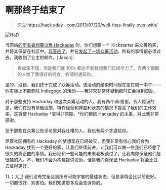 # 啊那终于结束了

> 原文:[https://hack aday . com/2013/07/20/well-thas-finally-over-with/](https://hackaday.com/2013/07/20/well-thats-finally-over-with/)

![HaD](../Images/7ac59fdc91f43e3bbcb1304e9a3851d7.png)

当网站[的所有者想要出售 Hackaday](http://hackaday.com/2013/07/01/hackaday-looking-for-a-good-home/) 时，你们想要一个 Kickstarter 来众筹购买，并将其保留在社区中。[我答应了](http://hackaday.com/2013/07/15/were-going-to-buy-hackaday/)，并在[发起了一场众筹活动](http://www.indiegogo.com/projects/let-s-buy-hackaday/x/3932278)。所有的事情都必须过去，我收到了业主的邮件，[Jason]:

> 看起来不错，但是我们连 100k 都达不到我想我们已经尽力了。有两个很酷的人给了我很好的机会。会随时通知你。

是的，没错，我们终于完成了众筹活动。该活动的结束时间现在定在周一中午——你实际上不能删除 Indiegogo 的活动——我非常非常怀疑到那时它会得到资助。

对于那些支持 Hackaday 和这次众筹活动的人，我有两个词:谢谢。令人惊讶的是，我们在没有基础设施、特许经营和非盈利状态的情况下提高了我们的工作效率，这将使 Hackaday *变得非常酷。*你们相信 Hackaday 的未来，对此我非常感谢。

至于那些在众筹公告评论里对我吐槽的人，我也有两个字送给你。

尽管社区拥有的 Hackaday 的梦想现在已经破灭，但我非常有信心我们会为 Hackaday 找到一个更好的家，让我们继续前进，让我们可以做一些我们已经想了很久的真正酷的事情。我已经和一些可能的未来老板谈过了，让我向你保证他们是很酷的人。不，我们不会为构建提供资助，但是我向你保证 Hackaday 将会比过去做得更好。

TL；大卫:我们没有完全达到所有可能宇宙的最佳状态，但是事情会比以前更好。一切都很好，别害怕。我们知道更多后会告诉你的。
